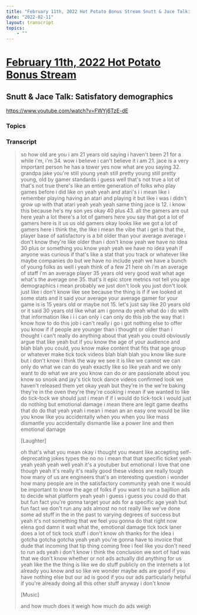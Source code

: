 ```yaml
---
title: "February 11th, 2022 Hot Potato Bonus Stream Snutt & Jace Talk: Satisfatory demographics"
date: "2022-02-11"
layout: transcript
topics:
    - ""
---
```

# [February 11th, 2022 Hot Potato Bonus Stream](../2022-02-11.md)
## Snutt & Jace Talk: Satisfatory demographics
https://www.youtube.com/watch?v=FWYj6TzE-dE

### Topics


### Transcript

> so how old are you i am 21 years old saying i haven't been 21 for a while i'm, i'm 34. wow i believe i can't believe it i am 21. jace is a very important person he has a tower yes now what are you saying 32. grandpa jake you're still young yeah still pretty young still pretty young, old by gamer standards i guess well that's not true a lot of that's not true there's like an entire generation of folks who play games before i did like on yeah yeah and atari's i i mean like i remember playing having an atari and playing it but like i was i didn't grow up with that atari yeah yeah yeah same thing jace is 12. i know this because he's my son yes okay 40 plus 43. all the gamers are out here yeah a lot there's a lot of gamers here you say that got a lot of gamers here is it us us old gamers okay looks like we got a lot of gamers here i think the, the like i mean the vibe that i get is that the, player base of satisfactory is a bit older than your average average i don't know they're like older than i don't know yeah we have no idea 30 plus or something you know yeah yeah we have no idea yeah if anyone was curious if that's like a stat that you track or whatever like maybe companies do but we have no include yeah we have a bunch of young folks as well i yeah think of a few 21 here oh i'm an average of staff i'm an average player 35 years old very good wait what age what's the average one 35. that's it epic store metrics not tell you age demographics i mean probably we just don't look you just don't look just like i don't know like see because the thing is if if we looked at some stats and it said your average your average gamer for your game is is 15 years old or maybe not 15. let's just say like 20 years old or it said 30 years old like what am i gonna do yeah what do i do with that information like i i i can only i can only do this job the way that i know how to do this job i can't really i go i got nothing else to offer you know if if people are younger than i thought or older than i thought i can't really do anything about that yeah you could obviously argue that like yeah but if you know the age of your audience and blah blah you could, you know make content that fits that age group or whatever make tick tock videos blah blah blah you know like sure but i don't know i think the way we see it is like we cannot we can only do what we can do yeah exactly like so like yeah and we only want to do what we are you know can do or are passionate about you know so snook and jay's tick tock dance videos confirmed look we haven't released them yet okay yeah but they're in the we're baking they're in the oven they're they're cooking i mean if we wanted to like do tick-tock we should just i mean if if i would do tick-tock i would just do nothing but emotional damage i mean there are legit game deaths that do do that yeah yeah i mean i mean an an easy one would be like you know like you accidentally when you when you like mass dismantle you accidentally dismantle like a power line and then emotional damage
>
> [Laughter]
>
> oh that's what you mean okay i thought you meant like accepting self-deprecating jokes types the no no i mean that that specific ticket yeah yeah yeah yeah well yeah it's a youtuber but emotional i love that one though yeah it's really it's really good these videos are really tough how many of us are engineers that's an interesting question i wonder how many people are in the satisfactory community yeah one it would be important to know the age of folks if you want to run a bajillion ads to decide what platform yeah yeah i guess i guess you could do that but fun fact you're gonna target your ads for a specific age yeah but fun fact we don't run any ads almost no not really like we've done some ad stuff in the in the past to varying degrees of success but yeah it's not something that we feel you gonna do that right now elena god damn it wait what the, emotional damage tick tock laner does a lot of tick tock stuff i don't know oh thanks for the idea i gotcha gotcha gotcha yeah yeah you're gonna have to invoice that dude that incoming that tip thing coming free i feel like you don't need to run ads yeah i don't know i think the conclusion we sort of had was that we don't know whether or not ads actually did anything for us yeah like the the thing is like we do stuff publicly on the internets a lot already you know and so like we wonder maybe ads are good if you have nothing else but our ad is good if you our ads particularly helpful if you're already doing all this other stuff anyway i don't know
>
> [Music]
>
> and how much does it weigh how much do ads weigh

